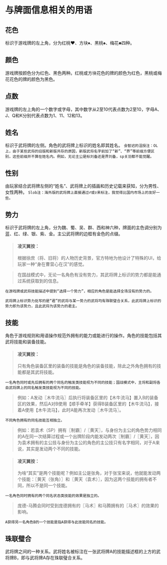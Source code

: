 # 与牌面信息相关的用语

## 花色
标识于游戏牌的左上角，分为红桃♥、方块♦、黑桃♠、梅花♣四种。

## 颜色
游戏牌按颜色分为红色、黑色两种。红桃或方块花色的牌的颜色为红色，黑桃或梅花花色的牌的颜色为黑色。

## 点数
游戏牌的左上角的一个数字或字母，其中数字从2至10代表点数为2至10，字母A、J、Q和K分别代表点数为1、11、12和13。

## 姓名
标识于武将牌的左侧。角色的武将牌上标识的姓名即其姓名。
`会智迟的沮授注：OL上，由于某些武将的旧版和新版共存的原因，新版武将名字前加了“新”、“界”等前缀方便区别，这些前缀并不算在姓名内。例如，无论主公是标刘备还是界刘备，sp关羽都不能觉醒。`

## 性别
由玩家结合武将牌左侧的“姓名”、武将牌上的插画和历史记载来获知，分为男性、女性两种。
`Slob注：海外版的武将牌上直接通过♂或♀来标注，我觉得比国内市场上的友好一些。`

## 势力
标识于武将牌的左上角，分为魏、蜀、吴、群、西和神六种，牌面的主色调分别为蓝、红、绿、银、紫、金。主公武将牌的边框有金色的点缀。
> #### 凌天翼按：
>根据徐庶（将、旧将）的人物历史背景，官方特地为他设计了特殊的UI，给玩家一种“身在曹营心在汉”的感觉。

> 在国战模式中，无论一名角色有没有势力，其武将牌上标识的势力都是能通过系统获取到的信息。

`在游戏牌或武将技能描述中提到“选择一个势力”，相应的角色是能选择全场没有的势力的。`

`武将牌上标识势力处写的是“君”的武将与某一势力的武将均有珠联璧合关系，此武将牌上标识的势力即为该势力，且此武将为该势力的君主。`

## 技能
角色于游戏规则和用语操作规范外拥有的能力或能进行的操作。角色的技能包括其武将技能和装备技能。
> #### 凌天翼按：
> 只有角色装备区里的装备的技能是角色的装备技能，除此之外角色拥有的技能都是其武将技能。

`一名角色同时或先后拥有的两个同名的触发类技能视为不同的技能；国战模式中，主将和副将各自武将牌上的同名触发类技能视为不同的技能。`
> 例如：A发动〖木牛流马〗后执行将装备区里的【木牛流马】置入B的装备区的效果，然后A对B使用【顺手牵羊】获得B装备区里的【木牛流马】，接着A使用【木牛流马】，此时A能再次发动〖木牛流马〗。

`不同角色拥有的同名技能互相独立。`
> 例如：若袁术（SP）拥有〖制霸〗/〖黄天〗，与身份为主公的角色势力相同的A在同一次结算过程或一个出牌阶段内能发动两次〖制霸〗/〖黄天〗，因为袁术拥有的主公技与身份为主公的角色的主公技只有名字相同，对于A来说，其实是发动两个不同的技能。

> #### 凌天翼按：
> 为啥“其实”是两个技能呢？例如主公是张角，对于张宝来说，他就能发动两个技能：〖黄天（张角）〗和〖黄天（袁术）〗，因为这两个技能的拥有者不同，所以不是同一个技能。

`一名角色同时拥有的两个同名状态类技能的效果是独立的。`
> 庞德-马腾会同时受到庞德拥有的〖马术〗和马腾拥有的〖马术〗的效果的影响。

`A获得另一名角色B的一个技能是指A获得与此技能同名的技能。`

## 珠联璧合
武将牌之间的一种关系。武将姓名被标注在一张武将牌A的技能描述框的上方的武将牌B，即与武将牌A存在珠联璧合关系。
